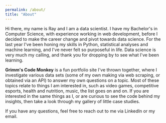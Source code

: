 ```yaml
---
permalink: /about/
title: "About"
---
```


Hi there, my name is Ray and I am a data scientist. I have my Bachelor's in Computer Science, with experience working in web development, before I decided to make the career change and pivot towards data science. For the last year I've been honing my skills in Python, statistical analyses and machine learning, and I've never felt so purposeful in life. Data science is very much my calling, and thank you for dropping by to see what I've been learning.

**Grimm's Code Monkey** is a fun portfolio site I've thrown together, where I investigate various data sets (some of my own making via web scraping, or obtained via an API) to answer my own questions on a topic. Most of these topics relate to things I am interested in, such as video games, competitive esports, health and nutrition, music, the list goes on and on. If you are interested in the same things as I, or are curious to see the code behind my insights, then take a look through my gallery of little case studies.

If you have any questions, feel free to reach out to me via LinkedIn or my email.
